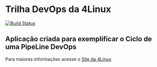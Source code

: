 # Trilha DevOps da 4Linux

<!-- Altere a Flag abaixo com sua URL do Travis -->
[![Build Status](https://travis-ci.org/Madaschi/DevOpsLab-HelloWorld.svg?branch=master)](https://travis-ci.org/Madaschi/DevOpsLab-HelloWorld)

## Aplicação criada para exemplificar o Ciclo de uma PipeLine DevOps


Para maiores informações acesse o [Site da 4Linux](https://www.4linux.com.br/cursos/devops)
